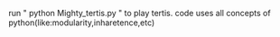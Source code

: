run " python Mighty_tertis.py " to play tertis.
code uses all concepts of python(like:modularity,inharetence,etc)

